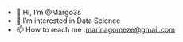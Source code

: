 - 👋 Hi, I’m @Margo3s
- 👀 I’m interested in Data Science
- 📫 How to reach me :marinagomeze@gmail.com

<!---
Margo3s/Margo3s is a ✨ special ✨ repository because its `README.md` (this file) appears on your GitHub profile.
You can click the Preview link to take a look at your changes.
--->
